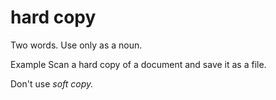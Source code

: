 # hard copy

Two words. Use only as a noun.

Example Scan a hard copy of a document and save it as a file.

Don't use *soft copy.*
